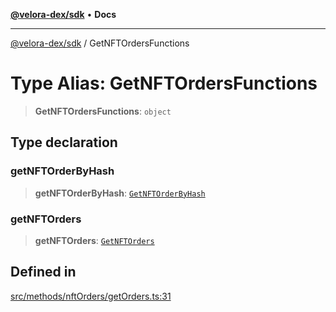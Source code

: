 [**@velora-dex/sdk**](../README.md) • **Docs**

***

[@velora-dex/sdk](../globals.md) / GetNFTOrdersFunctions

# Type Alias: GetNFTOrdersFunctions

> **GetNFTOrdersFunctions**: `object`

## Type declaration

### getNFTOrderByHash

> **getNFTOrderByHash**: [`GetNFTOrderByHash`](../-internal-/type-aliases/GetNFTOrderByHash.md)

### getNFTOrders

> **getNFTOrders**: [`GetNFTOrders`](../-internal-/type-aliases/GetNFTOrders.md)

## Defined in

[src/methods/nftOrders/getOrders.ts:31](https://github.com/VeloraDEX/sdk/blob/feat/extend_delta_orders_filtering/src/methods/nftOrders/getOrders.ts#L31)
